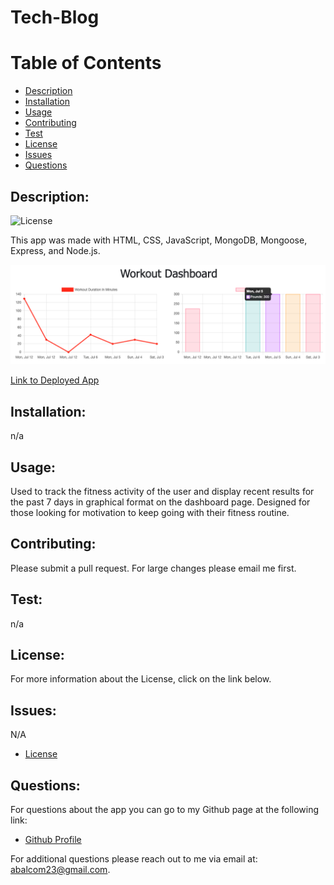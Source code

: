 # Tech-Blog

# Table of Contents

- [Description](#description)
- [Installation](#installation)
- [Usage](#usage)
- [Contributing](#contributing)
- [Test](#test)
- [License](#license)
- [Issues](#issues)
- [Questions](#questions)

## Description:
![License](https://img.shields.io/badge/License-ISC-blue.svg "License Badge")

This app was made with HTML, CSS, JavaScript, MongoDB, Mongoose, Express, and Node.js.

![Tech-Blog-Image](public/img/workout.png)

[Link to Deployed App](https://salty-everglades-49858.herokuapp.com/)

## Installation:
n/a

## Usage:
Used to track the fitness activity of the user and display recent results for the past 7 days in graphical format on the dashboard page. Designed for those looking for motivation to keep going with their fitness routine.

## Contributing:
Please submit a pull request.  For large changes please email me first.

## Test: 
n/a

## License:
For more information about the License, click on the link below.

## Issues:
N/A

- [License](https://opensource.org/licenses/ISC)

##  Questions:
For questions about the app you can go to my 
Github page at the following link:

- [Github Profile](https://github.com/abalcs)

For additional questions please reach out to me via email at: abalcom23@gmail.com.